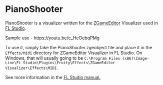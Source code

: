 # PianoShooter

PianoShooter is a visualizer written for the [ZGameEditor](https://github.com/VilleKrumlinde/zgameeditor " ZGameEditor") Visualizer used in [FL Studio](http://image-line.com "FL Studio").

Sample use - https://youtu.be/c_HeOebqPMg

To use it, simply take the PianoShooter.zgeobject file and place it in the `Effects/Midi` directory for ZGameEditor Visualizer in FL Studio.  On Windows, that will usually going to be `C:\Program Files (x86)\Image-Line\FL Studio\Plugins\Fruity\Effects\ZGameEditor Visualizer\Effects\MIDI`.

See more information in the  [FL Studio manual.](https://www.image-line.com/fl-studio-learning/fl-studio-online-manual/html/plugins/ZGameEditor%20Visualizer.htm#ZGE_addfx "FL Studio manual.")
